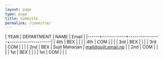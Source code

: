 ```yaml
---
layout: page
type: page
title: Committe
permalink: /committe/
---
```

| YEAR | DEPARTMENT | NAME           | Email               |
|------+------------+----------------+---------------------|
| 4th  | BEX        |                |                     |
| 4th  | COM        |                |                     |
| 3rd  | BEX        |                |                     |
| 3rd  | COM        |                |                     |
| 2nd  | BEX        | Sujit Maharjan | mail@sujit.email.np |
| 2nd  | COM        |                |                     |
| 1st  | BEX        |                |                     |
| 1st  | COM        |                |                     |


